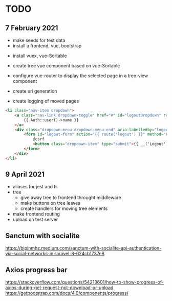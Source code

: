 # TODO

## 7 February 2021 
+ make seeds for test data
+ install a frontend, vue, bootstrap
- install vuex, vue-Sortable
- create tree vue component based on vue-Sortable
- configure vue-router to display the selected page in a tree-view component

- create uri generation
- create logging of moved pages

```html
<li class="nav-item dropdown">
    <a class="nav-link dropdown-toggle" href="#" id="logoutDropdown" role="button" data-bs-toggle="dropdown" aria-expanded="false">
        {{ Auth::user()->name }}
    </a>
    <div class="dropdown-menu dropdown-menu-end" aria-labelledby="logoutDropdown">
        <form id="logout-form" action="{{ route('logout') }}" method="POST">
            @csrf
            <button class="dropdown-item" type="submit">{{ __('Logout') }}</button>
        </form>
    </div>
</li>
```

## 9 April 2021

- aliases for jest and ts
- tree
  - give away tree to frontend throught middleware
  - make buttons on tree leaves
  - create handlers for moving tree elements
- make frontend routing
- upload on test server

## Sanctum with socialite
<https://bipinmhz.medium.com/sanctum-with-socialite-api-authentication-via-social-networks-in-laravel-8-624cb1737e8>

## Axios progress bar
<https://stackoverflow.com/questions/54213601/how-to-show-progress-of-axios-during-get-request-not-download-or-upload>
<https://getbootstrap.com/docs/4.0/components/progress/>
